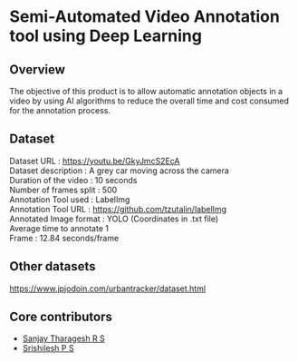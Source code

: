 # Semi-Automated Video Annotation tool using Deep Learning

## Overview

The objective of this product is to allow automatic annotation objects in a video by using AI algorithms to reduce the overall time and cost consumed for the annotation process.

## Dataset

Dataset URL			: https://youtu.be/GkyJmcS2EcA  
Dataset description		: A grey car moving across the camera  
Duration of the video 		: 10 seconds  
Number of frames split		: 500  
Annotation Tool used		: LabelImg  
Annotation Tool URL		: https://github.com/tzutalin/labelImg  
Annotated Image format	: YOLO (Coordinates in .txt file)  
Average time to annotate 1  
Frame				: 12.84 seconds/frame

## Other datasets
https://www.jpjodoin.com/urbantracker/dataset.html

## Core contributors

- [Sanjay Tharagesh R S](https://github.com/sanjaytharagesh31)  
- [Srishilesh P S](https://github.com/srishilesh)
